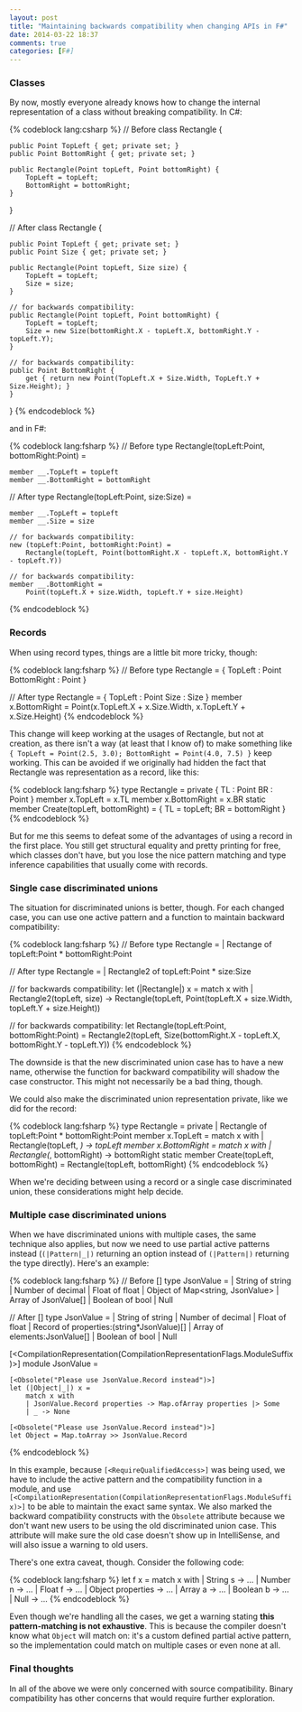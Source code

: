 ```yaml
---
layout: post
title: "Maintaining backwards compatibility when changing APIs in F#"
date: 2014-03-22 18:37
comments: true
categories: [F#]
---
```


### Classes

By now, mostly everyone already knows how to change the internal representation of a class without breaking compatibility. In C#:

{% codeblock lang:csharp %}
// Before
class Rectangle {

    public Point TopLeft { get; private set; }
    public Point BottomRight { get; private set; }

    public Rectangle(Point topLeft, Point bottomRight) {
        TopLeft = topLeft;
        BottomRight = bottomRight;
    }
}

// After
class Rectangle {

    public Point TopLeft { get; private set; }
    public Point Size { get; private set; }

    public Rectangle(Point topLeft, Size size) {
        TopLeft = topLeft;
        Size = size;
    }

    // for backwards compatibility:
    public Rectangle(Point topLeft, Point bottomRight) {
        TopLeft = topLeft;
        Size = new Size(bottomRight.X - topLeft.X, bottomRight.Y - topLeft.Y);  
    }

    // for backwards compatibility:
    public Point BottomRight {
        get { return new Point(TopLeft.X + Size.Width, TopLeft.Y + Size.Height); }  
    }
}
{% endcodeblock %}

and in F#:

{% codeblock lang:fsharp %}
// Before
type Rectangle(topLeft:Point, bottomRight:Point) =

    member __.TopLeft = topLeft
    member __.BottomRight = bottomRight

// After
type Rectangle(topLeft:Point, size:Size) =

    member __.TopLeft = topLeft
    member __.Size = size

    // for backwards compatibility:
    new (topLeft:Point, bottomRight:Point) = 
        Rectangle(topLeft, Point(bottomRight.X - topLeft.X, bottomRight.Y - topLeft.Y))

    // for backwards compatibility:
    member __.BottomRight =
        Point(topLeft.X + size.Width, topLeft.Y + size.Height)
{% endcodeblock %}

### Records

When using record types, things are a little bit more tricky, though:

{% codeblock lang:fsharp %}
// Before
type Rectangle = 
    { TopLeft : Point 
      BottomRight : Point }

// After
type Rectangle = 
    { TopLeft : Point 
      Size : Size }
    member x.BottomRight =
        Point(x.TopLeft.X + x.Size.Width, x.TopLeft.Y + x.Size.Height)
{% endcodeblock %}

This change will keep working at the usages of Rectangle, but not at creation, as there isn't a way (at least that I know of) to make something like `{ TopLeft = Point(2.5, 3.0); BottomRight = Point(4.0, 7.5) }` keep working. This can be avoided if we originally had hidden the fact that Rectangle was representation as a record, like this:

{% codeblock lang:fsharp %}
type Rectangle = 
    private { TL : Point 
              BR : Point }
    member x.TopLeft = x.TL
    member x.BottomRight = x.BR
    static member Create(topLeft, bottomRight) = 
        { TL = topLeft; BR = bottomRight }
{% endcodeblock %}

But for me this seems to defeat some of the advantages of using a record in the first place. You still get structural equality and pretty printing for free, which classes don't have, but you lose the nice pattern matching and type inference capabilities that usually come with records.

### Single case discriminated unions

The situation for discriminated unions is better, though. For each changed case, you can use one active pattern and a function to maintain backward compatibility:

{% codeblock lang:fsharp %}
// Before
type Rectangle = 
    | Rectange of topLeft:Point * bottomRight:Point

// After
type Rectangle = 
    | Rectangle2 of topLeft:Point * size:Size

// for backwards compatibility:
let (|Rectangle|) x =
    match x with
    | Rectangle2(topLeft, size) -> Rectangle(topLeft, Point(topLeft.X + size.Width, topLeft.Y + size.Height))

// for backwards compatibility:
let Rectangle(topLeft:Point, bottomRight:Point) = 
    Rectangle2(topLeft, Size(bottomRight.X - topLeft.X, bottomRight.Y - topLeft.Y))
{% endcodeblock %}

The downside is that the new discriminated union case has to have a new name, otherwise the function for backward compatibility will shadow the case constructor. This might not necessarily be a bad thing, though.

We could also make the discriminated union representation private, like we did for the record:

{% codeblock lang:fsharp %}
type Rectangle = 
    private | Rectangle of topLeft:Point * bottomRight:Point
    member x.TopLeft = 
        match x with
        | Rectangle(topLeft, _) -> topLeft
    member x.BottomRight = 
        match x with
        | Rectangle(_, bottomRight) -> bottomRight
    static member Create(topLeft, bottomRight) = 
        Rectangle(topLeft, bottomRight)
{% endcodeblock %}

When we're deciding between using a record or a single case discriminated union, these considerations might help decide.

### Multiple case discriminated unions

When we have discriminated unions with multiple cases, the same technique also applies, but now we need to use partial active patterns instead (`(|Pattern|_|)` returning an option instead of `(|Pattern|)` returning the type directly). Here's an example:

{% codeblock lang:fsharp %}
// Before
[<RequireQualifiedAccess>]
type JsonValue =
    | String of string
    | Number of decimal
    | Float of float 
    | Object of Map<string, JsonValue>
    | Array of JsonValue[]
    | Boolean of bool
    | Null

// After
[<RequireQualifiedAccess>]
type JsonValue =
    | String of string
    | Number of decimal
    | Float of float 
    | Record of properties:(string*JsonValue)[]
    | Array of elements:JsonValue[]
    | Boolean of bool
    | Null

[<CompilationRepresentation(CompilationRepresentationFlags.ModuleSuffix)>]
module JsonValue =

    [<Obsolete("Please use JsonValue.Record instead")>]
    let (|Object|_|) x =
        match x with 
        | JsonValue.Record properties -> Map.ofArray properties |> Some
        | _ -> None

    [<Obsolete("Please use JsonValue.Record instead")>]
    let Object = Map.toArray >> JsonValue.Record 
{% endcodeblock %}

In this example, because `[<RequireQualifiedAccess>]` was being used, we have to include the active pattern and the compatibility function in a module, and use `[<CompilationRepresentation(CompilationRepresentationFlags.ModuleSuffix)>]` to be able to maintain the exact same syntax. We also marked the backward compatibility constructs with the `Obsolete` attribute because we don't want new users to be using the old discriminated union case. This attribute will make sure the old case doesn't show up in IntelliSense, and will also issue a warning to old users.

There's one extra caveat, though. Consider the following code:

{% codeblock lang:fsharp %}
let f x =
    match x with
    | String s -> ...
    | Number n -> ...
    | Float f -> ... 
    | Object properties -> ...
    | Array a -> ...
    | Boolean b -> ...
    | Null -> ...
{% endcodeblock %}

Even though we're handling all the cases, we get a warning stating **this pattern-matching is not exhaustive**. This is because the compiler doesn't know what `Object` will match on: it's a custom defined partial active pattern, so the implementation could match on multiple cases or even none at all.

### Final thoughts

In all of the above we were only concerned with source compatibility. Binary compatibility has other concerns that would require further exploration.
